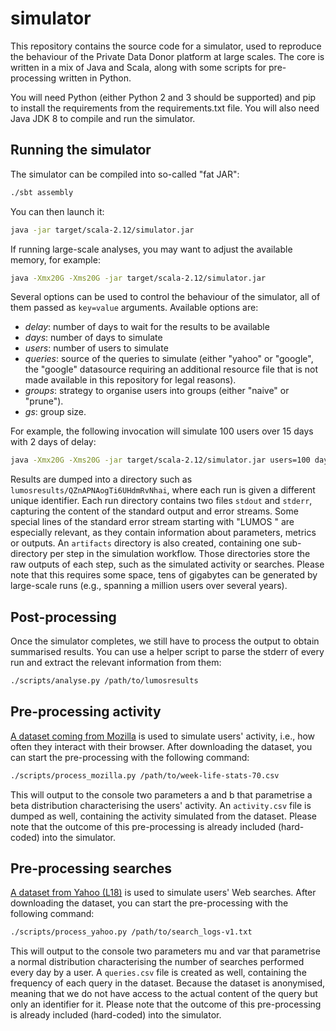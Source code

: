 # simulator

This repository contains the source code for a simulator, used to reproduce the behaviour of the Private Data Donor platform at large scales.
The core is written in a mix of Java and Scala, along with some scripts for pre-processing written in Python.

You will need Python (either Python 2 and 3 should be supported) and pip to install the requirements from the requirements.txt file.
You will also need Java JDK 8 to compile and run the simulator.

## Running the simulator

The simulator can be compiled into so-called "fat JAR":

```bash
./sbt assembly
```

You can then launch it:

```bash
java -jar target/scala-2.12/simulator.jar
```

If running large-scale analyses, you may want to adjust the available memory, for example:

```bash
java -Xmx20G -Xms20G -jar target/scala-2.12/simulator.jar
```

Several options can be used to control the behaviour of the simulator, all of them passed as `key=value` arguments.
Available options are:
  * *delay*: number of days to wait for the results to be available
  * *days*: number of days to simulate
  * *users*: number of users to simulate
  * *queries*: source of the queries to simulate (either "yahoo" or "google", the "google" datasource requiring an additional resource file that is not made available in this repository for legal reasons).
  * *groups*: strategy to organise users into groups (either "naive" or "prune").
  * *gs*: group size.

For example, the following invocation will simulate 100 users over 15 days with 2 days of delay:

```bash
java -Xmx20G -Xms20G -jar target/scala-2.12/simulator.jar users=100 days=15 delay=2
```

Results are dumped into a directory such as `lumosresults/QZnAPNAogTi6UHdmRvNhai`, where each run is given a different unique identifier.
Each run directory contains two files `stdout` and `stderr`, capturing the content of the standard output and error streams.
Some special lines of the standard error stream starting with "LUMOS " are especially relevant, as they contain information about parameters, metrics or outputs.
An `artifacts` directory is also created, containing one sub-directory per step in the simulation workflow.
Those directories store the raw outputs of each step, such as the simulated activity or searches.
Please note that this requires some space, tens of gigabytes can be generated by large-scale runs (e.g., spanning a million users over several years).

## Post-processing

Once the simulator completes, we still have to process the output to obtain summarised results.
You can use a helper script to parse the stderr of every run and extract the relevant information from them:

```bash
./scripts/analyse.py /path/to/lumosresults
```

## Pre-processing activity

[A dataset coming from Mozilla](https://web.archive.org/web/20110711092459/https://testpilot.mozillalabs.com/testcases/a-week-life/aggregated-data.html) is used to simulate users' activity, i.e., how often they interact with their browser.
After downloading the dataset, you can start the pre-processing with the following command:

```bash
./scripts/process_mozilla.py /path/to/week-life-stats-70.csv
```

This will output to the console two parameters a and b that parametrise a beta distribution characterising the users' activity.
An `activity.csv` file is dumped as well, containing the activity simulated from the dataset.
Please note that the outcome of this pre-processing is already included (hard-coded) into the simulator.

## Pre-processing searches

[A dataset from Yahoo (L18)](https://webscope.sandbox.yahoo.com/catalog.php?datatype=l#toggle50) is used to simulate users' Web searches.
After downloading the dataset, you can start the pre-processing with the following command:

```bash
./scripts/process_yahoo.py /path/to/search_logs-v1.txt
```

This will output to the console two parameters mu and var that parametrise a normal distribution characterising the number of searches performed every day by a user.
A `queries.csv` file is created as well, containing the frequency of each query in the dataset.
Because the dataset is anonymised, meaning that we do not have access to the actual content of the query but only an identifier for it.
Please note that the outcome of this pre-processing is already included (hard-coded) into the simulator.
